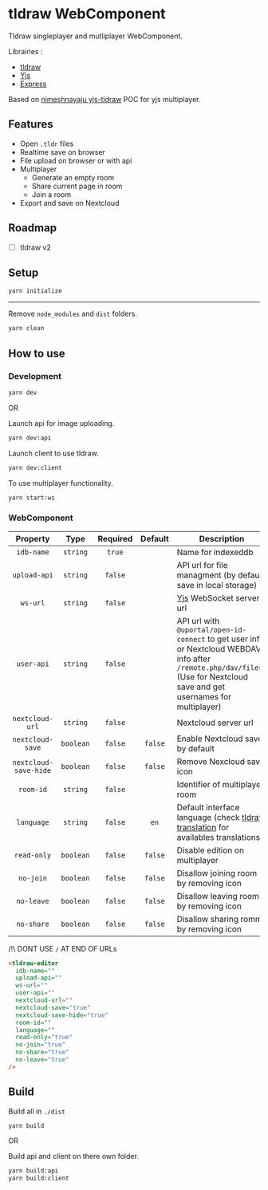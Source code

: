 # tldraw WebComponent

Tldraw singleplayer and mutliplayer WebComponent.

Librairies :

- [tldraw](https://www.tldraw.com)
- [Yjs](https://github.com/yjs/yjs)
- [Express](https://github.com/expressjs/express)

Based on [nimeshnayaju yjs-tldraw](https://github.com/nimeshnayaju/yjs-tldraw) POC for yjs multiplayer.

## Features

- Open `.tldr` files
- Realtime save on browser
- File upload on browser or with api
- Multiplayer
  - Generate an empty room
  - Share current page in room
  - Join a room
- Export and save on Nextcloud

## Roadmap

- [ ] tldraw v2

## Setup

```bash
yarn initialize
```

---

Remove `node_modules` and `dist` folders.

```bash
yarn clean
```

## How to use

### Development

```bash
yarn dev
```

OR

Launch api for image uploading.

```bash
yarn dev:api
```

Launch client to use tldraw.

```bash
yarn dev:client
```

To use multiplayer functionality.

```bash
yarn start:ws
```

### WebComponent

|       Property        |   Type    | Required | Default | Description                                                                                                                                                                 |
| :-------------------: | :-------: | :------: | :-----: | --------------------------------------------------------------------------------------------------------------------------------------------------------------------------- |
|      `idb-name`       | `string`  |  `true`  |         | Name for indexeddb                                                                                                                                                          |
|     `upload-api`      | `string`  | `false`  |         | API url for file managment (by default, save in local storage)                                                                                                              |
|       `ws-url`        | `string`  | `false`  |         | [Yjs](https://github.com/yjs/yjs) WebSocket server url                                                                                                                      |
|      `user-api`       | `string`  | `false`  |         | API url with `@uportal/open-id-connect` to get user info or Nextcloud WEBDAV info after `/remote.php/dav/files/` (Use for Nextcloud save and get usernames for multiplayer) |
|    `nextcloud-url`    | `string`  | `false`  |         | Nextcloud server url                                                                                                                                                        |
|   `nextcloud-save`    | `boolean` | `false`  | `false` | Enable Nextcloud save by default                                                                                                                                            |
| `nextcloud-save-hide` | `boolean` | `false`  | `false` | Remove Nexcloud save icon                                                                                                                                                   |
|       `room-id`       | `string`  | `false`  |         | Identifier of multiplayer room                                                                                                                                              |
|      `language`       | `string`  | `false`  |  `en`   | Default interface language (check [tldraw translation](https://github.com/tldraw/tldraw/tree/main/packages/tldraw/src/translations) for availables translations)            |
|      `read-only`      | `boolean` | `false`  | `false` | Disable edition on multiplayer                                                                                                                                              |
|       `no-join`       | `boolean` | `false`  | `false` | Disallow joining room by removing icon                                                                                                                                      |
|      `no-leave`       | `boolean` | `false`  | `false` | Disallow leaving room by removing icon                                                                                                                                      |
|      `no-share`       | `boolean` | `false`  | `false` | Disallow sharing romm by removing icon                                                                                                                                      |

/!\ DONT USE `/` AT END OF URLs

```html
<tldraw-editor
  idb-name=""
  upload-api=""
  ws-url=""
  user-api=""
  nextcloud-url=""
  nextcloud-save="true"
  nextcloud-save-hide="true"
  room-id=""
  language=""
  read-only="true"
  no-join="true"
  no-share="true"
  no-leave="true"
/>
```

## Build

Build all in `./dist`

```bash
yarn build
```

OR

Build api and client on there own folder.

```bash
yarn build:api
yarn build:client
```
